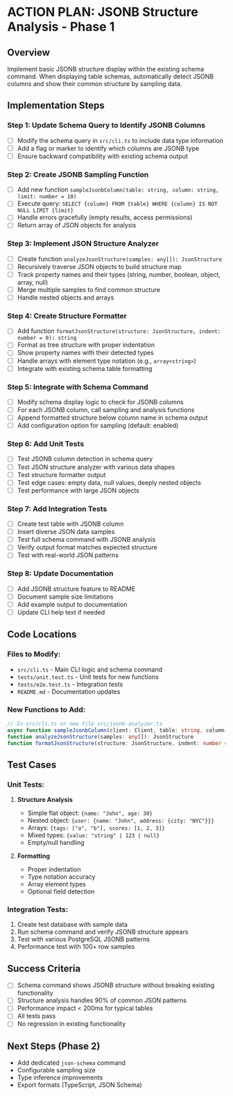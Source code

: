 # ACTION PLAN: JSONB Structure Analysis - Phase 1

## Overview
Implement basic JSONB structure display within the existing schema command. When displaying table schemas, automatically detect JSONB columns and show their common structure by sampling data.

## Implementation Steps

### Step 1: Update Schema Query to Identify JSONB Columns
- [ ] Modify the schema query in `src/cli.ts` to include data type information
- [ ] Add a flag or marker to identify which columns are JSONB type
- [ ] Ensure backward compatibility with existing schema output

### Step 2: Create JSONB Sampling Function
- [ ] Add new function `sampleJsonbColumn(table: string, column: string, limit: number = 10)`
- [ ] Execute query: `SELECT {column} FROM {table} WHERE {column} IS NOT NULL LIMIT {limit}`
- [ ] Handle errors gracefully (empty results, access permissions)
- [ ] Return array of JSON objects for analysis

### Step 3: Implement JSON Structure Analyzer
- [ ] Create function `analyzeJsonStructure(samples: any[]): JsonStructure`
- [ ] Recursively traverse JSON objects to build structure map
- [ ] Track property names and their types (string, number, boolean, object, array, null)
- [ ] Merge multiple samples to find common structure
- [ ] Handle nested objects and arrays

### Step 4: Create Structure Formatter
- [ ] Add function `formatJsonStructure(structure: JsonStructure, indent: number = 0): string`
- [ ] Format as tree structure with proper indentation
- [ ] Show property names with their detected types
- [ ] Handle arrays with element type notation (e.g., `array<string>`)
- [ ] Integrate with existing schema table formatting

### Step 5: Integrate with Schema Command
- [ ] Modify schema display logic to check for JSONB columns
- [ ] For each JSONB column, call sampling and analysis functions
- [ ] Append formatted structure below column name in schema output
- [ ] Add configuration option for sampling (default: enabled)

### Step 6: Add Unit Tests
- [ ] Test JSONB column detection in schema query
- [ ] Test JSON structure analyzer with various data shapes
- [ ] Test structure formatter output
- [ ] Test edge cases: empty data, null values, deeply nested objects
- [ ] Test performance with large JSON objects

### Step 7: Add Integration Tests
- [ ] Create test table with JSONB column
- [ ] Insert diverse JSON data samples
- [ ] Test full schema command with JSONB analysis
- [ ] Verify output format matches expected structure
- [ ] Test with real-world JSON patterns

### Step 8: Update Documentation
- [ ] Add JSONB structure feature to README
- [ ] Document sample size limitations
- [ ] Add example output to documentation
- [ ] Update CLI help text if needed

## Code Locations

### Files to Modify:
- `src/cli.ts` - Main CLI logic and schema command
- `tests/unit.test.ts` - Unit tests for new functions
- `tests/e2e.test.ts` - Integration tests
- `README.md` - Documentation updates

### New Functions to Add:
```typescript
// In src/cli.ts or new file src/jsonb-analyzer.ts
async function sampleJsonbColumn(client: Client, table: string, column: string, limit: number = 10): Promise<any[]>
function analyzeJsonStructure(samples: any[]): JsonStructure
function formatJsonStructure(structure: JsonStructure, indent: number = 0): string
```

## Test Cases

### Unit Tests:
1. **Structure Analysis**
   - Simple flat object: `{name: "John", age: 30}`
   - Nested object: `{user: {name: "John", address: {city: "NYC"}}}`
   - Arrays: `{tags: ["a", "b"], scores: [1, 2, 3]}`
   - Mixed types: `{value: "string" | 123 | null}`
   - Empty/null handling

2. **Formatting**
   - Proper indentation
   - Type notation accuracy
   - Array element types
   - Optional field detection

### Integration Tests:
1. Create test database with sample data
2. Run schema command and verify JSONB structure appears
3. Test with various PostgreSQL JSONB patterns
4. Performance test with 100+ row samples

## Success Criteria
- [ ] Schema command shows JSONB structure without breaking existing functionality
- [ ] Structure analysis handles 90% of common JSON patterns
- [ ] Performance impact < 200ms for typical tables
- [ ] All tests pass
- [ ] No regression in existing functionality

## Next Steps (Phase 2)
- Add dedicated `json-schema` command
- Configurable sampling size
- Type inference improvements
- Export formats (TypeScript, JSON Schema)